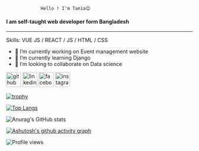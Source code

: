 
 
             
                 Hello ! I'm Tania😊
#### I am self-taught web developer form Bangladesh
----------------------------------------------------


Skills: VUE JS / REACT / JS / HTML / CSS

- 🔭 I’m currently working on Event management website
- 🌱 I’m currently learning Django 
- 👯 I’m looking to collaborate on  Data science 


[<img src='https://cdn.jsdelivr.net/npm/simple-icons@3.0.1/icons/github.svg' alt='github' height='40'>](https://github.com/https://github.com/TaniaIsa14)  [<img src='https://cdn.jsdelivr.net/npm/simple-icons@3.0.1/icons/linkedin.svg' alt='linkedin' height='40'>](https://www.linkedin.com/in/https://www.linkedin.com/in/tania-isa-389804150//)  [<img src='https://cdn.jsdelivr.net/npm/simple-icons@3.0.1/icons/facebook.svg' alt='facebook' height='40'>](https://www.facebook.com/https://www.facebook.com/profile.php?id=100004461466997)  [<img src='https://cdn.jsdelivr.net/npm/simple-icons@3.0.1/icons/instagram.svg' alt='instagram' height='40'>](https://www.instagram.com/https://www.instagram.com/misty_soytan//)  

[![trophy](https://github-profile-trophy.vercel.app/?username=https://github.com/TaniaIsa14)](https://github.com/ryo-ma/github-profile-trophy)

[![Top Langs](https://github-readme-stats.vercel.app/api/top-langs/?username=https://github.com/TaniaIsa14)](https://github.com/anuraghazra/github-readme-stats)

![Anurag's GitHub stats](https://github-readme-stats.vercel.app/api?username=Tania&show_icons=true&theme=synthwave )

[![Ashutosh's github activity graph](https://activity-graph.herokuapp.com/graph?username=TaniaIsa14&theme=gotham)](https://github.com/TaniaIsa14/github-readme-activity-graph)

![Profile views](https://gpvc.arturio.dev/https://github.com/TaniaIsa14)  

